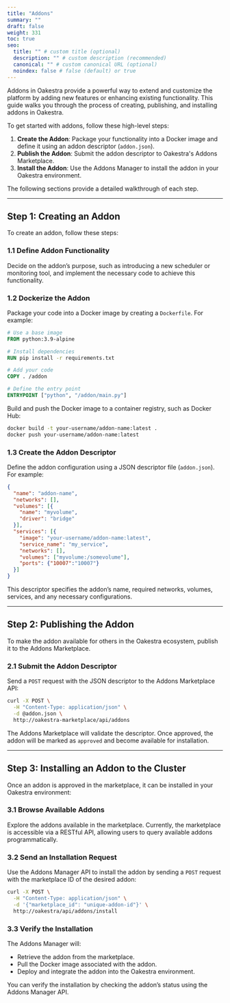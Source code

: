 ```yaml
---
title: "Addons"
summary: ""
draft: false
weight: 331
toc: true
seo:
  title: "" # custom title (optional)
  description: "" # custom description (recommended)
  canonical: "" # custom canonical URL (optional)
  noindex: false # false (default) or true
---
```


Addons in Oakestra provide a powerful way to extend and customize the platform by adding new features or enhancing existing functionality. This guide walks you through the process of creating, publishing, and installing addons in Oakestra.

To get started with addons, follow these high-level steps:

1. **Create the Addon**: Package your functionality into a Docker image and define it using an addon descriptor (`addon.json`).
2. **Publish the Addon**: Submit the addon descriptor to Oakestra's Addons Marketplace.
3. **Install the Addon**: Use the Addons Manager to install the addon in your Oakestra environment.

The following sections provide a detailed walkthrough of each step.

---

## Step 1: Creating an Addon

To create an addon, follow these steps:

### 1.1 Define Addon Functionality
Decide on the addon’s purpose, such as introducing a new scheduler or monitoring tool, and implement the necessary code to achieve this functionality.

### 1.2 Dockerize the Addon
Package your code into a Docker image by creating a `Dockerfile`. For example:
```dockerfile
# Use a base image
FROM python:3.9-alpine

# Install dependencies
RUN pip install -r requirements.txt

# Add your code
COPY . /addon

# Define the entry point
ENTRYPOINT ["python", "/addon/main.py"]
```

Build and push the Docker image to a container registry, such as Docker Hub:
```bash
docker build -t your-username/addon-name:latest .
docker push your-username/addon-name:latest
```

### 1.3 Create the Addon Descriptor
Define the addon configuration using a JSON descriptor file (`addon.json`). For example:
```json
{
  "name": "addon-name",
  "networks": [],
  "volumes": [{
    "name": "myvolume",
    "driver": "bridge"
  }],
  "services": [{
    "image": "your-username/addon-name:latest",
    "service_name": "my_service",
    "networks": [],
    "volumes": ["myvolume:/somevolume"],
    "ports": {"10007":"10007"}
  }]
}
```
This descriptor specifies the addon’s name, required networks, volumes, services, and any necessary configurations.

---

## Step 2: Publishing the Addon

To make the addon available for others in the Oakestra ecosystem, publish it to the Addons Marketplace.

### 2.1 Submit the Addon Descriptor
Send a `POST` request with the JSON descriptor to the Addons Marketplace API:
```bash
curl -X POST \
  -H "Content-Type: application/json" \
  -d @addon.json \
  http://oakestra-marketplace/api/addons
```

The Addons Marketplace will validate the descriptor. Once approved, the addon will be marked as `approved` and become available for installation.

---

## Step 3: Installing an Addon to the Cluster

Once an addon is approved in the marketplace, it can be installed in your Oakestra environment:

### 3.1 Browse Available Addons
Explore the addons available in the marketplace. Currently, the marketplace is accessible via a RESTful API, allowing users to query available addons programmatically.

### 3.2 Send an Installation Request
Use the Addons Manager API to install the addon by sending a `POST` request with the marketplace ID of the desired addon:
```bash
curl -X POST \
  -H "Content-Type: application/json" \
  -d '{"marketplace_id": "unique-addon-id"}' \
  http://oakestra/api/addons/install
```

### 3.3 Verify the Installation
The Addons Manager will:
- Retrieve the addon from the marketplace.
- Pull the Docker image associated with the addon.
- Deploy and integrate the addon into the Oakestra environment.

You can verify the installation by checking the addon’s status using the Addons Manager API.